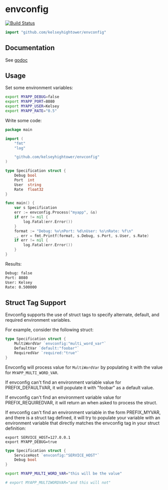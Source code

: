 # envconfig

[![Build Status](https://travis-ci.org/kelseyhightower/envconfig.png)](https://travis-ci.org/kelseyhightower/envconfig)

```Go
import "github.com/kelseyhightower/envconfig"
```

## Documentation

See [godoc](http://godoc.org/github.com/kelseyhightower/envconfig)

## Usage

Set some environment variables:

```Bash
export MYAPP_DEBUG=false
export MYAPP_PORT=8080
export MYAPP_USER=Kelsey
export MYAPP_RATE="0.5"
```

Write some code:

```Go
package main

import (
    "fmt"
    "log"

    "github.com/kelseyhightower/envconfig"
)

type Specification struct {
    Debug bool
    Port  int
    User  string
    Rate  float32
}

func main() {
    var s Specification
    err := envconfig.Process("myapp", &s)
    if err != nil {
        log.Fatal(err.Error())
    }
    format := "Debug: %v\nPort: %d\nUser: %s\nRate: %f\n"
    _, err = fmt.Printf(format, s.Debug, s.Port, s.User, s.Rate)
    if err != nil {
        log.Fatal(err.Error())
    }
}
```

Results:

```Bash
Debug: false
Port: 8080
User: Kelsey
Rate: 0.500000
```

## Struct Tag Support

Envconfig supports the use of struct tags to specify alternate, default, and required
environment variables.

For example, consider the following struct:

```Go
type Specification struct {
    MultiWordVar `envconfig:"multi_word_var"`
    DefaultVar `default:"foobar"`
    RequiredVar `required:"true"`
}
```

Envconfig will process value for `MultiWordVar` by populating it with the
value for `MYAPP_MULTI_WORD_VAR`.

If envconfig can't find an environment variable value for PREFIX_DEFAULTVAR,
it will populate it with "foobar" as a default value.

If envconfig can't find an environment variable value for PREFIX_REQUIREDVAR,
it will return an when asked to process the struct.


If envconfig can't find an environment variable in the form PREFIX_MYVAR, and there
is a struct tag defined, it will try to populate your variable with an environment
variable that directly matches the envconfig tag in your struct definition:


```shell
export SERVICE_HOST=127.0.0.1
export MYAPP_DEBUG=true
```
```Go
type Specification struct {
	ServiceHost	`envconfig:"SERVICE_HOST"`
	Debug bool
}
```


```Bash
export MYAPP_MULTI_WORD_VAR="this will be the value"

# export MYAPP_MULTIWORDVAR="and this will not"
```
